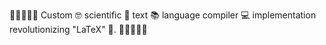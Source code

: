 🌲🌲🌲🌲🌲 Custom 🤓 scientific 🧬 text 📚 language compiler 💻 implementation revolutionizing "LaTeX" 🤮. 🌲🌲🌲🌲🌲
